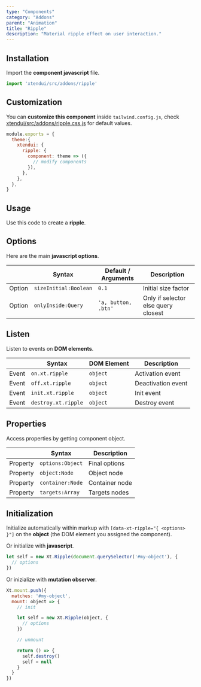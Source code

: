 ```yaml
---
type: "Components"
category: "Addons"
parent: "Animation"
title: "Ripple"
description: "Material ripple effect on user interaction."
---
```


## Installation

Import the **component javascript** file.

```jsx
import 'xtendui/src/addons/ripple'
```

## Customization

You can **customize this component** inside `tailwind.config.js`, check [xtendui/src/addons/ripple.css.js](https://github.com/minimit/xtendui/blob/master/src/addons/ripple.css.js) for default values.

```jsx
module.exports = {
  theme:{
    xtendui: {
      ripple: {
        component: theme => ({
          // modify components
        }),
      },
    },
  },
}
```

## Usage

Use this code to create a **ripple**.

<demo>
  <div class="gatsby_demo_item toggle" data-iframe="iframe/themes/animation/ripple-animation-v1">
  </div>
</demo>

## Options
 
Here are the main **javascript options**.

<div class="table-overflow">

|                         | Syntax                                    | Default / Arguments                       | Description                   |
| ----------------------- | ----------------------------------------- | ----------------------------- | ----------------------------- |
| Option                    | `sizeInitial:Boolean`                          | `0.1`        | Initial size factor            |
| Option                    | `onlyInside:Query`                          | `'a, button, .btn'`        | Only if selector else query closest             |

</div>

## Listen

Listen to events on **DOM elements**.

<div class="table-overflow">

|                         | Syntax                                    | DOM Element                    | Description                   |
| ----------------------- | ----------------------------------------- | ----------------------------- | ----------------------------- |
| Event                   | `on.xt.ripple`       | `object` | Activation event             |
| Event                   | `off.xt.ripple`      | `object` | Deactivation event            |
| Event                   | `init.xt.ripple`           | `object` | Init event             |
| Event                   | `destroy.xt.ripple`           | `object` | Destroy event             |

</div>

## Properties

Access properties by getting component object.

<div class="table-overflow">

|                         | Syntax                                   | Description                   |
| ----------------------- | ---------------------------------------- | ----------------------------- |
| Property                   | `options:Object`       | Final options             |
| Property                   | `object:Node`       | Object node             |
| Property                   | `container:Node`       | Container node             |
| Property                   | `targets:Array`       | Targets nodes            |

</div>

## Initialization

Initialize automatically within markup with `[data-xt-ripple="{ <options> }"]` on the **object** (the DOM element you assigned the component).

Or initialize with **javascript**.

```js
let self = new Xt.Ripple(document.querySelector('#my-object'), {
  // options
})
```

Or inizialize with **mutation observer**.

```js
Xt.mount.push({
  matches: '#my-object',
  mount: object => {
    // init

    let self = new Xt.Ripple(object, {
      // options
    })

    // unmount

    return () => {
      self.destroy()
      self = null
    }
  }
})
```
